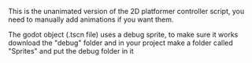 This is the unanimated version of the 2D platformer controller script, you need to manually add animations if you want them.

The godot object (.tscn file) uses a debug sprite, to make sure it works download the "debug" folder 
and in your project make a folder called "Sprites" and put the debug folder in it

